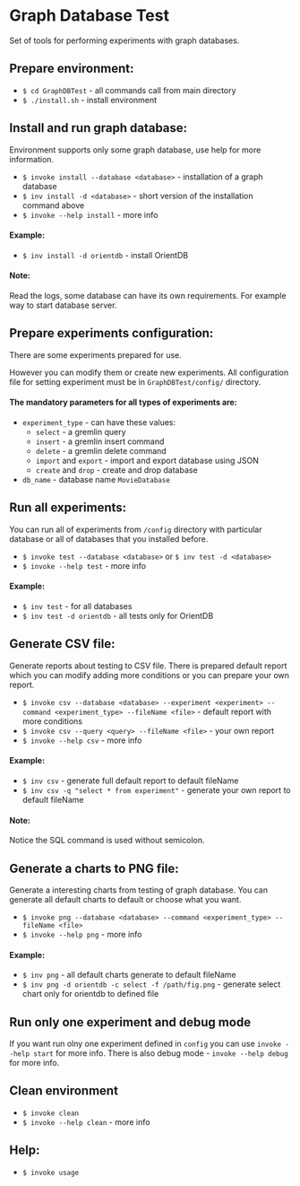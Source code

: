 # Graph Database Test 
Set of tools for performing experiments with graph databases.

## Prepare environment: 
 * `$ cd GraphDBTest` - all commands call from main directory
 * `$ ./install.sh` - install environment

## Install and run graph database: 
Environment supports only some graph database, use help for more information.
* `$ invoke install --database <database>` - installation of a graph database
* `$ inv install -d <database>` - short version of the installation command above 
* `$ invoke --help install` - more info
#### Example:
* `$ inv install -d orientdb` - install OrientDB

#### Note: 
Read the logs, some database can have its own requirements. For example way to start database server. 

## Prepare experiments configuration:
There are some experiments prepared for use. 

However you can modify them or create new experiments.
All configuration file for setting experiment must be in `GraphDBTest/config/` directory. 
#### The mandatory parameters for all types of experiments are:
* `experiment_type` - can have these values: 
  * `select` - a gremlin query
  * `insert` - a gremlin insert command
  * `delete` - a gremlin delete command
  * `import` and `export` - import and export database using JSON 
  * `create` and `drop` - create and drop database
* `db_name` - database name `MovieDatabase`

## Run all experiments:
You can run all of experiments from `/config` directory with particular database or all of databases that you installed before. 
* `$ invoke test --database <database>` or `$ inv test -d <database>`
* `$ invoke --help test` - more info
#### Example:
* `$ inv test` - for all databases
* `$ inv test -d orientdb` - all tests only for OrientDB

## Generate CSV file:
Generate reports about testing to CSV file. There is prepared default report which you can modify adding more conditions or you can prepare your own report.   
* `$ invoke csv --database <database> --experiment <experiment> --command <experiment_type> --fileName <file>` - default report with more conditions
* `$ invoke csv --query <query> --fileName <file>` - your own report 
* `$ invoke --help csv` - more info
#### Example:
* `$ inv csv` - generate full default report to default fileName
* `$ inv csv -q "select * from experiment"` - generate your own report to default fileName
#### Note:
Notice the SQL command is used without semicolon.

## Generate a charts to PNG file:
Generate a interesting charts from testing of graph database. You can generate all default charts to default or choose what you want. 
* `$ invoke png --database <database> --command <experiment_type> --fileName <file>` 
* `$ invoke --help png` - more info
#### Example:
* `$ inv png` - all default charts generate to default fileName
* `$ inv png -d orientdb -c select -f /path/fig.png` - generate select chart only for orientdb to defined file 

## Run only one experiment and debug mode
If you want run olny one experiment defined in `config` you can use `invoke --help start` for more info.
There is also debug mode - `invoke --help debug` for more info.

## Clean environment
* `$ invoke clean` 
* `$ invoke --help clean` - more info

## Help:
* `$ invoke usage`
